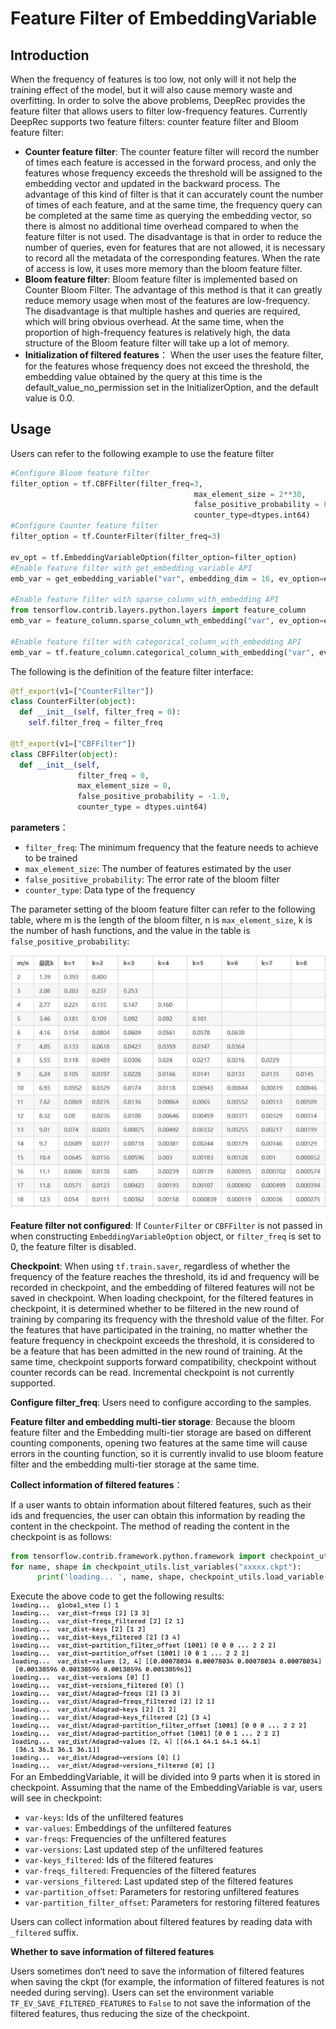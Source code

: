 # Feature Filter of EmbeddingVariable
## Introduction
When the frequency of features is too low, not only will it not help the training effect of the model, but it will also cause memory waste and overfitting. In order to solve the above problems, DeepRec provides the feature filter that allows users to filter low-frequency features.
Currently DeepRec supports two feature filters: counter feature filter and Bloom feature filter:

- **Counter feature filter**: The counter feature filter will record the number of times each feature is accessed in the forward process, and only the features whose frequency exceeds the threshold will be assigned to the embedding vector and updated in the backward process. The advantage of this kind of filter is that it can accurately count the number of times of each feature, and at the same time, the frequency query can be completed at the same time as querying the embedding vector, so there is almost no additional time overhead compared to when the feature filter is not used. The disadvantage is that in order to reduce the number of queries, even for features that are not allowed, it is necessary to record all the metadata of the corresponding features. When the rate of access is low, it uses more memory than the bloom feature filter.
- **Bloom feature filter**: Bloom feature filter is implemented based on Counter Bloom Filter. The advantage of this method is that it can greatly reduce memory usage when most of the features are low-frequency. The disadvantage is that multiple hashes and queries are required, which will bring obvious overhead. At the same time, when the proportion of high-frequency features is relatively high, the data structure of the Bloom feature filter will take up a lot of memory.
- **Initialization of filtered features**： When the user uses the feature filter, for the features whose frequency does not exceed the threshold, the embedding value obtained by the query at this time is the default_value_no_permission set in the InitializerOption, and the default value is 0.0.

## Usage

Users can refer to the following example to use the feature filter

```python
#Configure Bloom feature filter
filter_option = tf.CBFFilter(filter_freq=3,
                                         max_element_size = 2**30,
                                         false_positive_probability = 0.01,
                                         counter_type=dtypes.int64)
#Configure Counter feature filter
filter_option = tf.CounterFilter(filter_freq=3)

ev_opt = tf.EmbeddingVariableOption(filter_option=filter_option)
#Enable feature filter with get_embedding_variable API
emb_var = get_embedding_variable("var", embedding_dim = 16, ev_option=ev_opt)

#Enable feature filter with sparse_column_with_embedding API
from tensorflow.contrib.layers.python.layers import feature_column
emb_var = feature_column.sparse_column_wth_embedding("var", ev_option=ev_opt)

#Enable feature filter with categorical_column_with_embedding API
emb_var = tf.feature_column.categorical_column_with_embedding("var", ev_option=ev_opt)
```
The following is the definition of the feature filter interface:
```python
@tf_export(v1=["CounterFilter"])
class CounterFilter(object):
  def __init__(self, filter_freq = 0):
    self.filter_freq = filter_freq
    
@tf_export(v1=["CBFFilter"])
class CBFFilter(object):
  def __init__(self,
               filter_freq = 0,
               max_element_size = 0,
               false_positive_probability = -1.0,
               counter_type = dtypes.uint64)
```
**parameters**：

- `filter_freq`: The minimum frequency that the feature needs to achieve to be trained
- `max_element_size`: The number of features estimated by the user
- `false_positive_probability`: The error rate of the bloom filter
- `counter_type`: Data type of the frequency

The parameter setting of the bloom feature filter can refer to the following table, where m is the length of the bloom filter, n is `max_element_size`, k is the number of hash functions, and the value in the table is `false_positive_probability`:

![img_1.png](Embedding-Variable/img_1.png)

**Feature filter not configured**: If `CounterFilter` or `CBFFilter` is not passed in when constructing `EmbeddingVariableOption` object, or `filter_freq` is set to 0, the feature filter is disabled.

**Checkpoint**: When using `tf.train.saver`, regardless of whether the frequency of the feature reaches the threshold, its id and frequency will be recorded in checkpoint, and the embedding of filtered features will not be saved in checkpoint. When loading checkpoint, for the filtered features in checkpoint, it is determined whether to be filtered in the new round of training by comparing its frequency with the threshold value of the filter. For the features that have participated in the training, no matter whether the feature frequency in checkpoint exceeds the threshold, it is considered to be a feature that has been admitted in the new round of training. At the same time, checkpoint supports forward compatibility, checkpoint without counter records can be read. Incremental checkpoint is not currently supported.

**Configure filter_freq**: Users need to configure according to the samples.

**Feature filter and embedding multi-tier storage**: Because the bloom feature filter and the Embedding multi-tier storage are based on different counting components, opening two features at the same time will cause errors in the counting function, so it is currently invalid to use bloom feature filter and the embedding multi-tier storage at the same time.

**Collect information of filtered features**：

If a user wants to obtain information about filtered features, such as their ids and frequencies, the user can obtain this information by reading the content in the checkpoint. The method of reading the content in the checkpoint is as follows:
```python
from tensorflow.contrib.framework.python.framework import checkpoint_utils
for name, shape in checkpoint_utils.list_variables("xxxxx.ckpt"):
      print('loading... ', name, shape, checkpoint_utils.load_variable("xxxxx.ckpt", name))
```

Execute the above code to get the following results:
![img_2.png](Embedding-Variable/img_2.jpg)
For an EmbeddingVariable, it will be divided into 9 parts when it is stored in checkpoint. Assuming that the name of the EmbeddingVariable is var, users will see in checkpoint:

- `var-keys`: Ids of the unfiltered features
- `var-values`: Embeddings of the unfiltered features
- `var-freqs`: Frequencies of the unfiltered features
- `var-versions`: Last updated step of the unfiltered features
- `var-keys_filtered`: Ids of the filtered features
- `var-freqs_filtered`: Frequencies of the filtered features
- `var-versions_filtered`: Last updated step of the filtered features
- `var-partition_offset`: Parameters for restoring unfiltered features
- `var-partition_filter_offset`: Parameters for restoring filtered features

Users can collect information about filtered features by reading data with `_filtered` suffix.

**Whether to save information of filtered features**

Users sometimes don‘t need to save the information of filtered features when saving the ckpt (for example, the information of filtered features is not needed during serving). Users can set the environment variable `TF_EV_SAVE_FILTERED_FEATURES` to `False` to not save the information of the filtered features, thus reducing the size of the checkpoint.